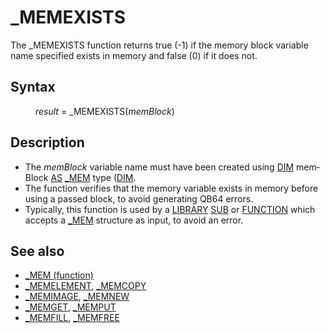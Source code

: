 <style>pre.codeide, pre.outputfixed, .outputcrt0 { background-color: #000 !important; color: #FFF !important; }</style><!DOCTYPE html>
<html class="client-nojs" dir="ltr" lang="en">
<head>
<title>_MEMEXISTS - QB64 Phoenix Edition Wiki</title>
</head>
<body class="mediawiki ltr sitedir-ltr mw-hide-empty-elt ns-0 ns-subject page-MEMEXISTS rootpage-MEMEXISTS skin-vector action-view skin-vector-legacy vector-feature-language-in-header-enabled vector-feature-language-in-main-page-header-disabled vector-feature-language-alert-in-sidebar-disabled vector-feature-sticky-header-disabled vector-feature-sticky-header-edit-disabled vector-feature-table-of-contents-disabled vector-feature-visual-enhancement-next-disabled">
<div class="mw-body" id="content" role="main">
<a id="top"></a>
<h1 class="firstHeading mw-first-heading" id="firstHeading">_MEMEXISTS</h1>
<div class="vector-body" id="bodyContent">
<div class="mw-body-content mw-content-ltr" dir="ltr" id="mw-content-text" lang="en"><div class="mw-parser-output"><p>The <a class="mw-selflink selflink">_MEMEXISTS</a> function returns true (-1) if the memory block variable name specified exists in memory and false (0) if it does not.
</p>
<h2><span class="mw-headline" id="Syntax">Syntax</span></h2>
<dl><dd><i>result</i> = <a class="mw-selflink selflink">_MEMEXISTS</a>(<i>memBlock</i>)</dd></dl>
<p>
</p>
<h2><span class="mw-headline" id="Description">Description</span></h2>
<ul><li>The <i>memBlock</i> variable name must have been created using <a href="DIM" title="DIM">DIM</a> memBlock <a href="AS" title="AS">AS</a> <a href="MEM" title="MEM">_MEM</a> type (<a href="DIM" title="DIM">DIM</a>.</li>
<li>The function verifies that the memory variable exists in memory before using a passed block, to avoid generating QB64 errors.</li>
<li>Typically, this function is used by a <a href="DECLARE_LIBRARY" title="DECLARE LIBRARY">LIBRARY</a> <a href="SUB" title="SUB">SUB</a> or <a href="FUNCTION" title="FUNCTION">FUNCTION</a> which accepts a <a href="MEM" title="MEM">_MEM</a> structure as input, to avoid an error.</li></ul>
<p>
</p>
<h2><span class="mw-headline" id="See_also">See also</span></h2>
<ul><li><a href="MEM_(function)" title="MEM (function)">_MEM (function)</a></li>
<li><a href="MEMELEMENT" title="MEMELEMENT">_MEMELEMENT</a>, <a href="MEMCOPY" title="MEMCOPY">_MEMCOPY</a></li>
<li><a href="MEMIMAGE" title="MEMIMAGE">_MEMIMAGE</a>, <a href="MEMNEW" title="MEMNEW">_MEMNEW</a></li>
<li><a href="MEMGET" title="MEMGET">_MEMGET</a>, <a href="MEMPUT" title="MEMPUT">_MEMPUT</a></li>
<li><a href="MEMFILL" title="MEMFILL">_MEMFILL</a>, <a href="MEMFREE" title="MEMFREE">_MEMFREE</a></li></ul>
<p>
</p>
<!-- 
NewPP limit report
Cached time: 20240715062400
Cache expiry: 86400
Reduced expiry: false
Complications: [show‐toc]
CPU time usage: 0.041 seconds
Real time usage: 0.048 seconds
Preprocessor visited node count: 25/1000000
Post‐expand include size: 579/2097152 bytes
Template argument size: 22/2097152 bytes
Highest expansion depth: 3/100
Expensive parser function count: 0/100
Unstrip recursion depth: 0/20
Unstrip post‐expand size: 0/5000000 bytes
-->
<!--
Transclusion expansion time report (%,ms,calls,template)
100.00%   28.823      1 -total
 55.81%   16.085      1 Template:PageSeeAlso
 11.34%    3.270      1 Template:PageSyntax
 10.21%    2.944      1 Template:PageNavigation
 10.17%    2.932      1 Template:PageDescription
  9.39%    2.705      3 Template:Parameter
-->
<!-- Saved in parser cache with key qb64pnix_mw19894-mwmb_:pcache:idhash:178-0!canonical and timestamp 20240715062400 and revision id 7340.
 -->
</div>
</div>
</div>
</div>
</body>
</html>